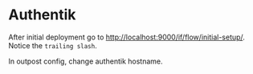 # Authentik

After initial deployment go to <http://localhost:9000/if/flow/initial-setup/>. Notice the `trailing slash`.

In outpost config, change authentik hostname.
